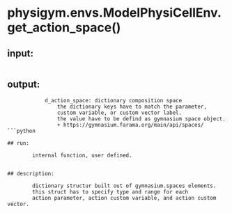 # physigym.envs.ModelPhysiCellEnv.get_action_space()


## input:
```

```

## output:
```
            d_action_space: dictionary composition space
                the dictionary keys have to match the parameter,
                custom variable, or custom vector label.
                the value have to be defind as gymnasium space object.
                + https://gymnasium.farama.org/main/api/spaces/
```python

## run:
```
            internal function, user defined.

```

## description:
```
            dictionary structur built out of gymnasium.spaces elements.
            this struct has to specify type and range for each
            action parameter, action custom variable, and action custom vector.
        
```